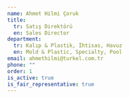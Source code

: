```yaml
---
name: Ahmet Hilmi Çoruk
title:
  tr: Satış Direktörü
  en: Sales Director
department:
  tr: Kalıp & Plastik, İhtisas, Havuz
  en: Mold & Plastic, Specialty, Pool
email: ahmethilmi@turkel.com.tr
phone: ""
order: 1
is_active: true
is_fair_representative: true
---
```

